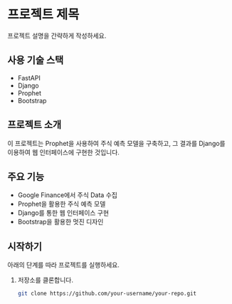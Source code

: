 # 프로젝트 제목

프로젝트 설명을 간략하게 작성하세요.

## 사용 기술 스택

- FastAPI
- Django
- Prophet
- Bootstrap

## 프로젝트 소개

이 프로젝트는 Prophet을 사용하여 주식 예측 모델을 구축하고, 그 결과를 Django를 이용하여 웹 인터페이스에 구현한 것입니다.

## 주요 기능
- Google Finance에서 주식 Data 수집
- Prophet을 활용한 주식 예측 모델
- Django를 통한 웹 인터페이스 구현
- Bootstrap을 활용한 멋진 디자인

## 시작하기

아래의 단계를 따라 프로젝트를 실행하세요.

1. 저장소를 클론합니다.
   ```bash
   git clone https://github.com/your-username/your-repo.git
